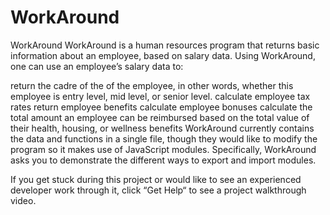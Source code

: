# WorkAround
WorkAround
WorkAround is a human resources program that returns basic information about an employee, based on salary data. Using WorkAround, one can use an employee’s salary data to:

return the cadre of the of the employee, in other words, whether this employee is entry level, mid level, or senior level.
calculate employee tax rates
return employee benefits
calculate employee bonuses
calculate the total amount an employee can be reimbursed based on the total value of their health, housing, or wellness benefits
WorkAround currently contains the data and functions in a single file, though they would like to modify the program so it makes use of JavaScript modules. Specifically, WorkAround asks you to demonstrate the different ways to export and import modules.

If you get stuck during this project or would like to see an experienced developer work through it, click “Get Help“ to see a project walkthrough video.
